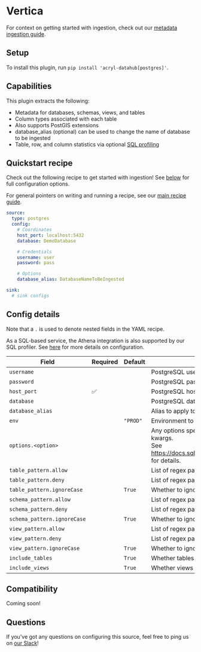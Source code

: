 # Vertica

For context on getting started with ingestion, check out our [metadata ingestion guide](../README.md).

## Setup

To install this plugin, run `pip install 'acryl-datahub[postgres]'`.

## Capabilities

This plugin extracts the following:

- Metadata for databases, schemas, views, and tables
- Column types associated with each table
- Also supports PostGIS extensions
- database_alias (optional) can be used to change the name of database to be ingested
- Table, row, and column statistics via optional [SQL profiling](./sql_profiles.md)

## Quickstart recipe

Check out the following recipe to get started with ingestion! See [below](#config-details) for full configuration options.

For general pointers on writing and running a recipe, see our [main recipe guide](../README.md#recipes).

```yml
source:
  type: postgres
  config:
    # Coordinates
    host_port: localhost:5432
    database: DemoDatabase

    # Credentials
    username: user
    password: pass

    # Options
    database_alias: DatabaseNameToBeIngested

sink:
  # sink configs
```

## Config details

Note that a `.` is used to denote nested fields in the YAML recipe.

As a SQL-based service, the Athena integration is also supported by our SQL profiler. See [here](./sql_profiles.md) for more details on configuration.

| Field                       | Required | Default  | Description                                                                                                                                                                             |
| --------------------------- | -------- | -------- | --------------------------------------------------------------------------------------------------------------------------------------------------------------------------------------- |
| `username`                  |          |          | PostgreSQL username.                                                                                                                                                                    |
| `password`                  |          |          | PostgreSQL password.                                                                                                                                                                    |
| `host_port`                 | ✅       |          | PostgreSQL host URL.                                                                                                                                                                    |
| `database`                  |          |          | PostgreSQL database.                                                                                                                                                                    |
| `database_alias`            |          |          | Alias to apply to database when ingesting.                                                                                                                                              |
| `env`                       |          | `"PROD"` | Environment to use in namespace when constructing URNs.                                                                                                                                 |
| `options.<option>`          |          |          | Any options specified here will be passed to SQLAlchemy's `create_engine` as kwargs.<br />See https://docs.sqlalchemy.org/en/14/core/engines.html#sqlalchemy.create_engine for details. |
| `table_pattern.allow`       |          |          | List of regex patterns for tables to include in ingestion.                                                                                                                              |
| `table_pattern.deny`        |          |          | List of regex patterns for tables to exclude from ingestion.                                                                                                                            |
| `table_pattern.ignoreCase`  |          | `True`   | Whether to ignore case sensitivity during pattern matching.                                                                                                                             |
| `schema_pattern.allow`      |          |          | List of regex patterns for schemas to include in ingestion.                                                                                                                             |
| `schema_pattern.deny`       |          |          | List of regex patterns for schemas to exclude from ingestion.                                                                                                                           |
| `schema_pattern.ignoreCase` |          | `True`   | Whether to ignore case sensitivity during pattern matching.                                                                                                                             |
| `view_pattern.allow`        |          |          | List of regex patterns for views to include in ingestion.                                                                                                                               |
| `view_pattern.deny`         |          |          | List of regex patterns for views to exclude from ingestion.                                                                                                                             |
| `view_pattern.ignoreCase`   |          | `True`   | Whether to ignore case sensitivity during pattern matching.                                                                                                                             |
| `include_tables`            |          | `True`   | Whether tables should be ingested.                                                                                                                                                      |
| `include_views`             |          | `True`   | Whether views should be ingested.                                                                                                                                                       |

## Compatibility

Coming soon!

## Questions

If you've got any questions on configuring this source, feel free to ping us on [our Slack](https://slack.datahubproject.io/)!
